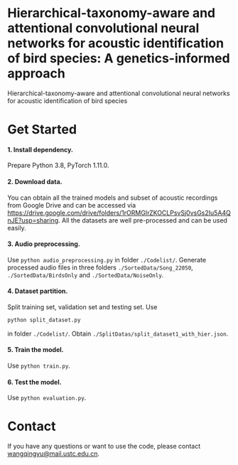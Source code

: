 # Hierarchical-taxonomy-aware and attentional convolutional neural networks for acoustic identification of bird species: A genetics-informed approach
Hierarchical-taxonomy-aware and attentional convolutional neural networks for acoustic identification of bird species

# Get Started
#### 1. Install dependency.
Prepare Python 3.8, PyTorch 1.11.0.
#### 2. Download data. 
You can obtain all the trained models and subset of acoustic recordings from Google Drive and can be accessed via https://drive.google.com/drive/folders/1rORMGIrZKOCLPsvSj0vsGs2Iu5A4QnJE?usp=sharing. All the datasets are well pre-processed and can be used easily.
#### 3. Audio preprocessing. 
Use `python audio_preprocessing.py` in folder `./Codelist/`. Generate processed audio files in three folders `./SortedData/Song_22050`, `./SortedData/BirdsOnly` and `./SortedData/NoiseOnly`.
#### 4. Dataset partition.
Split training set, validation set and testing set. Use 
```python
python split_dataset.py
```
in folder `./Codelist/`. Obtain `./SplitDatas/split_dataset1_with_hier.json`.
#### 5. Train the model. 
Use `python train.py`. 
#### 6. Test the model. 
Use `python evaluation.py`.
   
# Contact
If you have any questions or want to use the code, please contact wangqingyu@mail.ustc.edu.cn.
